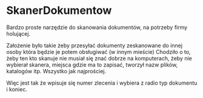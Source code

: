 # SkanerDokumentow
Bardzo proste narzędzie do skanowania dokumentów, na potrzeby firmy holującej.

Założenie było takie żeby przesyłać dokumenty zeskanowane do innej osoby która będzie je potem obsługiwać (w innym mieście)
Chodziło o to, żeby ten kto skanuje nie musiał się znać dobrze na komputerach, żeby nie wybierał skanera, miejsca gdzie ma to zapisać, tworzył nazw plików, katalogów itp.
Wszystko jak najprościej.

Więc jest tak że wpisuje się numer zlecenia i wybiera z radio typ dokumentu i koniec.

